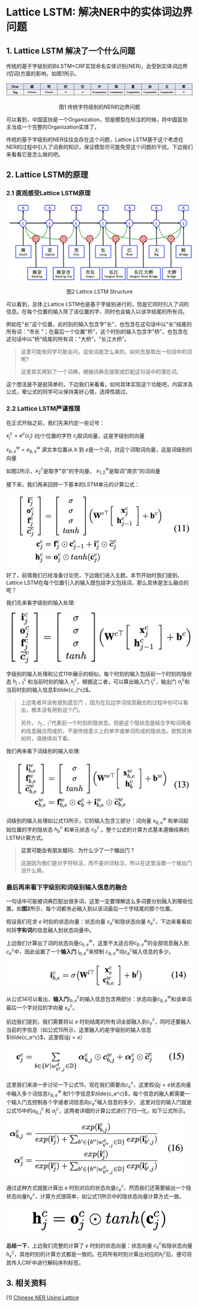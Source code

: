 # Lattice LSTM: 解决NER中的实体词边界问题

## 1. Lattice LSTM 解决了一个什么问题

传统的基于字级别的BiLSTM+CRF实现命名实体识别(NER)，会受到实体词边界(切词)方面的影响，如图1所示。

![1](../../../images/lattice_lstm/1.png)



<center>图1 传统字符级别的NER的边界问题</center>

可以看到，中国篮协是一个Organization，但是模型在标注的时候，将中国篮协主当成一个完整的Organization实体了。

传统的基于字级别的NER往往会存在这个问题，Lattice LSTM基于这个考虑在NER的过程中引入了词表的知识，保证模型尽可能免受这个问题的干扰。下边我们来看看它是怎么做的吧。

## 2. Lattice LSTM的原理

### 2.1 直观感受Lattice LSTM原理

![2](../../../images/lattice_lstm/2.png)



<center>图2 Lattice LSTM Structure</center>

可以看到，总体上Lattice LSTM也是基于字级别进行的，但是它同时引入了词的信息。在每个位置的输入除了该位置的字，同时也会输入以该字结尾的所有词。

例如在"长"这个位置，此时刻的输入包含字"长"，也包含在这句话中以"长"结尾的所有词："市长 "；在最后一个位置"桥"，这个时刻的输入包含字"桥"，也包含在这句话中以"桥"结尾的所有词："大桥"，"长江大桥"。

> 这里可能有同学可能会问，这些词是怎么来的，如何去提取出一句话中的词呢?
>
> 这里其实用到了一个词典，根据词典去提取或匹配这句话中的潜在词。

这个想法是不是挺简单的，下边我们来看看，如何具体实现这个功能吧，内容涉及公式，晕公式的同学可以保持美好心情，选择性跳过。



### 2.2 Lattice LSTM严谨推理

在正式开始之前，我们先来约定一些记号：

 $x_j^c = e^c(c_j)$ 对$j$个位置的字符 $c_j$取词向量，这是字级别的向量

$x_{b,e}^w = e_{b,e}^w$ 源文本位置从 $b$ 到 $e$是一个词，对这个词取词向量，这是词级别的向量

如图2所示，$x_2^c$是取字"京"的字向量， $x_{1,2}^w$是取词"南京"的词向量



接下来，我们再来回顾一下基本的LSTM单元的计算公式：

![5](../../../images/lattice_lstm/5.png)



好了，前情我们已经准备讨论完，下边我们进入主题。本节开始时我们提到，Lattice LSTM在每个位置引入的输入既包括字又包括词，那么具体是怎么融合的呢？

我们先来看字级别的输入处理:

![6](../../../images/lattice_lstm/6.png)



字级别的输入处理和公式11中展示的相似，每个时刻的输入包括前一个时刻的隐状态 $h_{j-1}^c$ 和当前时刻的输入 $x_j^c$，根据这二者，可以算出输入门 $i_j^c$，输出门 $o_j^c$和当前时刻的输入信息$\tilde{c_j^c}$。



> 上边笔者并没有提到遗忘门 ，因为在后边字词信息融合的过程中你可以看出，根本没有用到这个门。
>
>  另外，  $h_{j-1}^c$代表前一个时刻的隐状态，但是这个隐状态是结合字和词两者的信息融合而成的，不是传统意义上的单字或单词形成的隐状态。欲知具体如何，请继续向下看。



我们再来看下词级别的输入处理:

![7](../../../images/lattice_lstm/7.png)



词级别的输入处理如公式13所示，它的输入包含三部分：词向量 $x_{b,e}^w$ 和单词起始位置的字的隐状态 $h_b^c$ 和单元状态 $c_b^c$ 。整个公式的计算方式基本遵循经典的LSTM计算方式。



> **这里可能会有朋友疑问**，**为什么少了一个输出门？**
>
> 这是因为我们是对字符标注，而不是对词标注，所以在这里设置一个输出门没什么用。



### **最后再来看下字级别和词级别输入信息的融合**

一句话中可能被词典匹配出很多词，这里一定要理解这么多词要分别融入到哪些位置。如**图2**所示，每个词都务必融入到以该词最后一个字结尾的那个位置。

假设我们在求 $e$ 时刻的状态向量：状态向量 $c_e^c$和隐状态向量 $h_e^c$，下边来看看如何将**字和词**的信息融入到状态向量中。

上边我们计算出了词的状态向量$c_{b,e}^w$，这里不太适合将$c_{b,e}^w$的全部信息融入到$c_e^c$中，因此设置了一个**输入门** $i_{b,e}^c$来控制 $c_{b,e}^w$向$c_e^c$输入信息的多少。

![8](../../../images/lattice_lstm/8.png)



从公式14可以看出，**输入门**$i_{b,e}^c$的输入信息包含两部分：状态向量$c_{b,e}^w$和该单词最后一个字对应的字向量 $x_e^c$。

前边我们提到，我们需要将以 $e$ 时刻结尾的所有词全部融入到$c_e^c$，同时还要融入当前的字信息（如公式15所示，这里融入的是字级别的输入信息$\tilde{c_e^c}$，这里假设$j=e$）

![9](../../../images/lattice_lstm/9.png)



这里我们来进一步讨论一下公式15，现在我们需要向$c_e^c$，这里假设$j=e$状态向量中融入多个词信息$c_{b,e}^w$ 和1个字信息$\tilde{c_e^c}$，每个信息的融入都需要一个输入门去控制各个字或者词信息向$c_e^c$输入信息的多少， 这里对应的输入门就是公式15中的$\alpha_{b,j}^c$ 和 $\alpha_j^c$，这两者详细的计算公式进行了归一化，如下公式所示。

![10](../../../images/lattice_lstm/10.png)



通过这种方式就能计算出 $e$ 时刻对应的状态向量$c_e^c$，然而我们还需要输出一个隐状态向量$h_e^c$，计算方式很简单，如公式11所示中的隐状态向量计算方式一致。

![11](../../../images/lattice_lstm/11.png)





**总结一下**，上边我们完整的计算了 $e$ 时刻的状态向量：状态向量 $c_e^c$和隐状态向量$h_e^c$，其他时刻的计算方式都是一致的。在将所有时刻计算出对应的$h_j^c$后，便可将其传入CRF中进行解码序列标签。



## 3. 相关资料

[1]  [Chinese NER Using Lattice](https://arxiv.org/pdf/1805.02023.pdf) 


